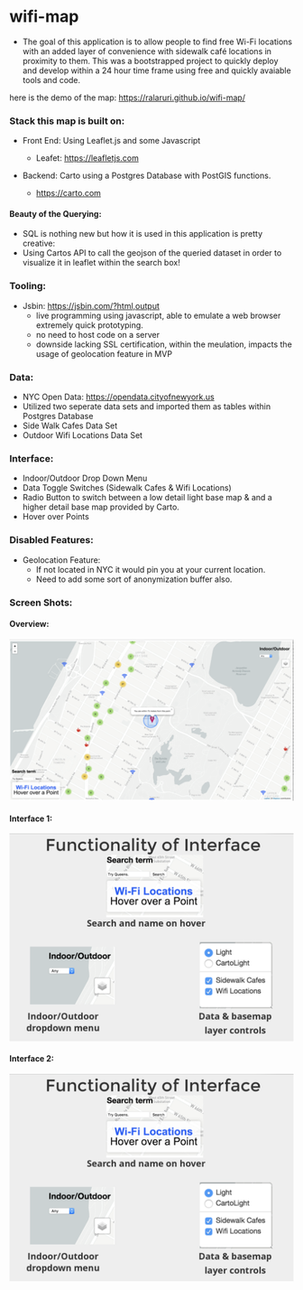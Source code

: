 # wifi-map

* The goal of this application is to allow people to find free Wi-Fi locations with an added layer of convenience with  sidewalk café locations in proximity to them. This was a bootstrapped project to quickly deploy and develop within a 24 hour time frame using free and quickly avaiable tools and code. 

here is the demo of the map: https://ralaruri.github.io/wifi-map/


### Stack this map is built on:
* Front End: Using Leaflet.js and some Javascript
  * Leafet: https://leafletjs.com 
  
* Backend: Carto using a Postgres Database with PostGIS functions.
  * https://carto.com
  
#### Beauty of the Querying:
* SQL is nothing new but how it is used in this application is pretty creative:
* Using Cartos API to call the geojson of the queried dataset in order to visualize it in leaflet within the search box!


### Tooling:
* Jsbin: https://jsbin.com/?html,output
  * live programming using javascript, able to emulate a web browser extremely quick prototyping. 
  * no need to host code on a server
  * downside lacking SSL certification, within the meulation, impacts the usage of geolocation feature in MVP

### Data:
 * NYC Open Data: https://opendata.cityofnewyork.us
 * Utilized two seperate data sets and imported them as tables within Postgres Database
  * Side Walk Cafes Data Set
  * Outdoor Wifi Locations Data Set
 

### Interface:
* Indoor/Outdoor Drop Down Menu
* Data Toggle Switches (Sidewalk Cafes & Wifi Locations)
* Radio Button to switch between a low detail light base map & and a higher detail base map provided by Carto. 
* Hover over Points


### Disabled Features:
* Geolocation Feature:
  * If not located in NYC it would pin you at your current location. 
  * Need to add some sort of anonymization buffer also.

### Screen Shots:
#### Overview:
![Overview](overview.png)
#### Interface 1:
![Features 1](Features1.png)
#### Interface 2: 
![Features 2](Features1.png)


